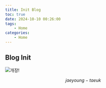 ```yaml
---
title: Init Blog
toc: true
date: 2024-10-10 00:26:00
tags: 
    - Home
categories: 
    - Home
---
```


## Blog Init


![개장!](https://user-images.githubusercontent.com/26294469/74609940-0b6b0880-5132-11ea-9616-d6f8293cc8aa.gif)

$$
jaeyoung - taeuk
$$
